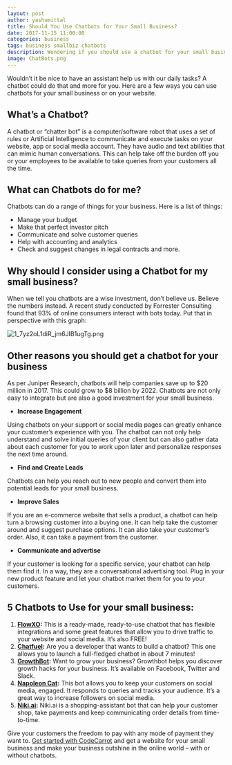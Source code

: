 ```yaml
---
layout: post
author: yashumittal
title: Should You Use Chatbots for Your Small Business?
date: 2017-11-15 11:00:00
categories: business
tags: business smallbiz chatbots
description: Wondering if you should use a chatbot for your small business? Here are a few reasons why you should use chatbots for business and a list of suggestions.
image: ChatBots.png
---
```


Wouldn’t it be nice to have an assistant help us with our daily tasks? A chatbot could do that and more for you. Here are a few ways you can use chatbots for your small business or on your website.

## What’s a Chatbot?

A chatbot or “chatter bot” is a computer/software robot that uses a set of rules or Artificial Intelligence to communicate and execute tasks on your website, app or social media account. They have audio and text abilities that can mimic human conversations. This can help take off the burden off you or your employees to be available to take queries from your customers all the time.

## What can Chatbots do for me?

Chatbots can do a range of things for your business. Here is a list of things:

* Manage your budget
* Make that perfect investor pitch
* Communicate and solve customer queries
* Help with accounting and analytics
* Check and suggest changes in legal contracts and more.

## Why should I consider using a Chatbot for my small business?

When we tell you chatbots are a wise investment, don’t believe us. Believe the numbers instead. A recent study conducted by Forrester Consulting found that 93% of online consumers interact with bots today. Put that in perspective with this graph:

![1_7yz2oL1diR_jm6JIB1ugTg.png](//blog.codecarrot.net/images/1_7yz2oL1diR_jm6JIB1ugTg.png)

## Other reasons you should get a chatbot for your business

As per Juniper Research, chatbots will help companies save up to $20 million in 2017. This could grow to $8 billion by 2022. Chatbots are not only easy to integrate but are also a good investment for your small business.

* **Increase Engagement**

Using chatbots on your support or social media pages can greatly enhance your customer’s experience with you. The chatbot can not only help understand and solve initial queries of your client but can also gather data about each customer for you to work upon later and personalize responses the next time around.

* **Find and Create Leads**

Chatbots can help you reach out to new people and convert them into potential leads for your small business.

* **Improve Sales**

If you are an e-commerce website that sells a product, a chatbot can help turn a browsing customer into a buying one. It can help take the customer around and suggest purchase options. It can also take your customer’s order. Also, it can take a payment from the customer.

* **Communicate and advertise**

If your customer is looking for a specific service, your chatbot can help them find it. In a way, they are a conversational advertising tool. Plug in your new product feature and let your chatbot market them for you to your customers.

## 5 Chatbots to Use for your small business:

1. **[FlowXO](//flowxo.com/):** This is a ready-made, ready-to-use chatbot that has flexible integrations and some great features that allow you to drive traffic to your website and social media. It’s also FREE!
2. **[Chatfuel](//chatfuel.com/):** Are you a developer that wants to build a chatbot? This one allows you to launch a full-fledged chatbot in about 7 minutes!
3. **[GrowthBot](//growthbot.org/):** Want to grow your business? Growthbot helps you discover growth hacks for your business. It’s available on Facebook, Twitter and Slack.
4. **[Napoleon Cat](//napoleoncat.com/):** This bot allows you to keep your customers on social media, engaged. It responds to queries and tracks your audience. It’s a great way to increase followers on social media.
5. **[Niki.ai](//niki.ai/):** Niki.ai is a shopping-assistant bot that can help your customer shop, take payments and keep communicating order details from time-to-time.

Give your customers the freedom to pay with any mode of payment they want to. [Get started with CodeCarrot](//www.codecarrot.net) and get a website for your small business and make your business outshine in the online world – with or without chatbots.